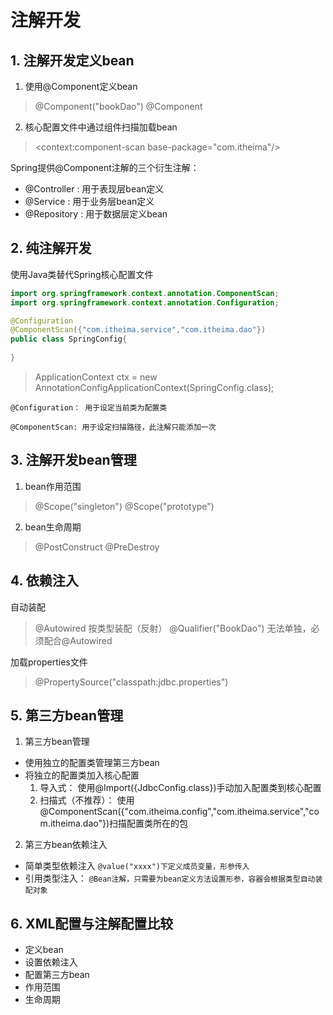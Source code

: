 # 注解开发
## 1. 注解开发定义bean
1. 使用@Component定义bean
> @Component("bookDao")
> @Component

2. 核心配置文件中通过组件扫描加载bean
> <context:component-scan base-package="com.itheima"/>

Spring提供@Component注解的三个衍生注解：
* @Controller : 用于表现层bean定义
* @Service : 用于业务层bean定义
* @Repository : 用于数据层定义bean

## 2. 纯注解开发
使用Java类替代Spring核心配置文件

```java
import org.springframework.context.annotation.ComponentScan;
import org.springframework.context.annotation.Configuration;

@Configuration
@ComponentScan({"com.itheima.service","com.itheima.dao"})
public class SpringConfig{
    
}
```
> ApplicationContext ctx = new AnnotationConfigApplicationContext(SpringConfig.class);

``
@Configuration： 用于设定当前类为配置类
``

``
@ComponentScan: 用于设定扫描路径，此注解只能添加一次
``

## 3. 注解开发bean管理
1. bean作用范围
> @Scope("singleton")
> @Scope("prototype")

2. bean生命周期
> @PostConstruct
> @PreDestroy

## 4. 依赖注入
自动装配
> @Autowired  按类型装配（反射）
> @Qualifier("BookDao")  无法单独，必须配合@Autowired

加载properties文件
>@PropertySource("classpath:jdbc.properties")

## 5. 第三方bean管理
1. 第三方bean管理
* 使用独立的配置类管理第三方bean
* 将独立的配置类加入核心配置
  1. 导入式： 使用@Import({JdbcConfig.class})手动加入配置类到核心配置
  2. 扫描式（不推荐）： 使用@ComponentScan({"com.itheima.config","com.itheima.service","com.itheima.dao"})扫描配置类所在的包

2. 第三方bean依赖注入
* 简单类型依赖注入  ``@value("xxxx")下定义成员变量，形参传入``
* 引用类型注入： ``@Bean注解，只需要为bean定义方法设置形参，容器会根据类型自动装配对象``

## 6. XML配置与注解配置比较

* 定义bean
* 设置依赖注入
* 配置第三方bean
* 作用范围
* 生命周期